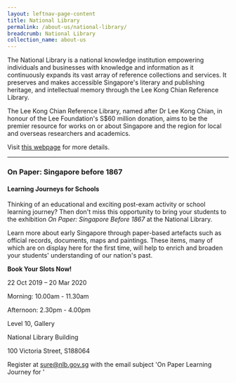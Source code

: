 ```yaml
---
layout: leftnav-page-content
title: National Library
permalink: /about-us/national-library/
breadcrumb: National Library
collection_name: about-us
---
```


The National Library is a national knowledge institution empowering individuals and businesses with knowledge and information as it continuously expands its vast array of reference collections and services. It preserves and makes accessible Singapore's literary and publishing heritage, and intellectual memory through the Lee Kong Chian Reference Library. 

The Lee Kong Chian Reference Library, named after Dr Lee Kong Chian, in honour of the Lee Foundation's S$60 million donation, aims to be the premier resource for works on or about Singapore and the region for local and overseas researchers and academics.

 Visit [this webpage](https://www.nlb.gov.sg/VisitUs/BranchDetails/tabid/140/bid/329/Default.aspx?branch=National+Library+%2f+Lee+Kong+Chian+Reference+Library) for more details.

<hr>

### **On Paper: Singapore before 1867**

#### **Learning Journeys for Schools**

Thinking of an educational and exciting post-exam activity or school learning journey? Then don't miss this opportunity to bring your students to the exhibition *On Paper: Singapore Before 1867* at the National Library. 

Learn more about early Singapore through paper-based artefacts such as official records, documents, maps and paintings. These items, many of which are on display here for the first time, will help to enrich and broaden your students' understanding of our nation's past.

 

**Book Your Slots Now!**

22 Oct 2019 – 20 Mar 2020

Morning: 10.00am - 11.30am

Afternoon: 2.30pm - 4.00pm



Level 10, Gallery

National Library Building

100 Victoria Street, S188064 

Register at [sure@nlb.gov.sg](mailto:sure@nlb.gov.sg)  with the email subject 'On Paper Learning Journey for <school name>' 








